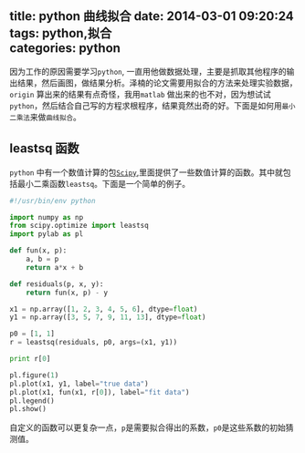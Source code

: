 title: python 曲线拟合
date: 2014-03-01 09:20:24
tags: python,拟合  
categories: python
---
因为工作的原因需要学习`python`, 一直用他做数据处理，主要是抓取其他程序的输出结果，然后画图，做结果分析。泽楠的论文需要用拟合的方法来处理实验数据，`origin` 算出来的结果有点奇怪，我用`matlab` 做出来的也不对，因为想试试`python`，然后结合自己写的方程求根程序，结果竟然出奇的好。下面是如何用`最小二乘法`来做`曲线拟合`。

leastsq 函数
--------------------
`python` 中有一个数值计算的包[`Scipy`](http://scipy.org),里面提供了一些数值计算的函数。其中就包括最小二乘函数`leastsq`。下面是一个简单的例子。

```python
#!/usr/bin/env python

import numpy as np
from scipy.optimize import leastsq
import pylab as pl

def fun(x, p):
	a, b = p
	return a*x + b

def residuals(p, x, y):
	return fun(x, p) - y

x1 = np.array([1, 2, 3, 4, 5, 6], dtype=float)
y1 = np.array([3, 5, 7, 9, 11, 13], dtype=float)

p0 = [1, 1]
r = leastsq(residuals, p0, args=(x1, y1))

print r[0]

pl.figure(1)
pl.plot(x1, y1, label="true data")
pl.plot(x1, fun(x1, r[0]), label="fit data")
pl.legend()
pl.show()
```
自定义的函数可以更复杂一点，`p`是需要拟合得出的系数，`p0`是这些系数的初始猜测值。
